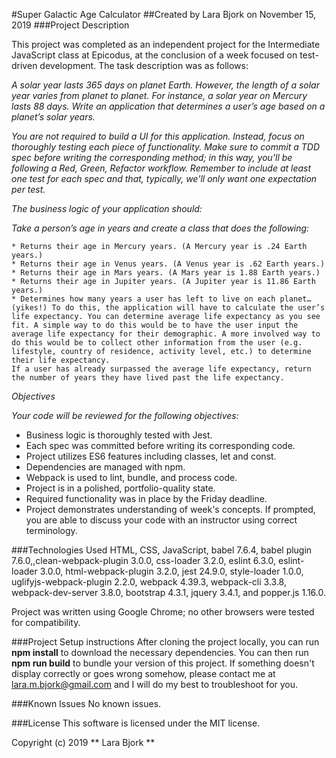 #Super Galactic Age Calculator
##Created by Lara Bjork on November 15, 2019
###Project Description

This project was completed as an independent project for the Intermediate JavaScript class at Epicodus, at the conclusion of a week focused on test-driven development. The task description was as follows:

_A solar year lasts 365 days on planet Earth. However, the length of a solar year varies from planet to planet. For instance, a solar year on Mercury lasts 88 days. Write an application that determines a user’s age based on a planet’s solar years._

_You are not required to build a UI for this application. Instead, focus on thoroughly testing each piece of functionality. Make sure to commit a TDD spec before writing the corresponding method; in this way, you'll be following a Red, Green, Refactor workflow. Remember to include at least one test for each spec and that, typically, we'll only want one expectation per test._

_The business logic of your application should:_

_Take a person’s age in years and create a class that does the following:_

    * Returns their age in Mercury years. (A Mercury year is .24 Earth years.)
    * Returns their age in Venus years. (A Venus year is .62 Earth years.)
    * Returns their age in Mars years. (A Mars year is 1.88 Earth years.)
    * Returns their age in Jupiter years. (A Jupiter year is 11.86 Earth years.)
    * Determines how many years a user has left to live on each planet… (yikes!) To do this, the application will have to calculate the user’s life expectancy. You can determine average life expectancy as you see fit. A simple way to do this would be to have the user input the average life expectancy for their demographic. A more involved way to do this would be to collect other information from the user (e.g. lifestyle, country of residence, activity level, etc.) to determine their life expectancy.
    If a user has already surpassed the average life expectancy, return the number of years they have lived past the life expectancy.

_Objectives_

_Your code will be reviewed for the following objectives:_

  *  Business logic is thoroughly tested with Jest.
  * Each spec was committed before writing its corresponding code.
  * Project utilizes ES6 features including classes, let and const.
  * Dependencies are managed with npm.
  * Webpack is used to lint, bundle, and process code.
  * Project is in a polished, portfolio-quality state.
  * Required functionality was in place by the Friday deadline.
  * Project demonstrates understanding of week's concepts. If prompted, you are able to discuss your code with an instructor using correct terminology.


###Technologies Used
HTML, CSS, JavaScript, babel 7.6.4, babel plugin 7.6.0,,clean-webpack-plugin 3.0.0, css-loader 3.2.0, eslint 6.3.0, eslint-loader 3.0.0, html-webpack-plugin 3.2.0, jest 24.9.0, style-loader 1.0.0, uglifyjs-webpack-plugin 2.2.0, webpack 4.39.3, webpack-cli 3.3.8, webpack-dev-server 3.8.0, bootstrap 4.3.1, jquery 3.4.1, and popper.js 1.16.0.

Project was written using Google Chrome; no other browsers were tested for compatibility.

###Project Setup instructions
After cloning the project locally, you can run **npm install** to download the necessary dependencies. You can then run **npm run build** to bundle your version of this project. If something doesn't display correctly or goes wrong somehow, please contact me at lara.m.bjork@gmail.com and I will do my best to troubleshoot for you.

###Known Issues
No known issues.

###License
This software is licensed under the MIT license.

Copyright (c) 2019 **  Lara Bjork **

